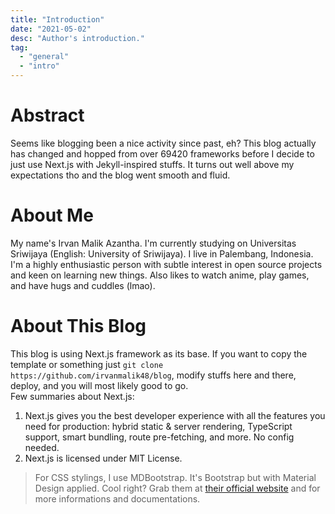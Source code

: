 ```yaml
---
title: "Introduction"
date: "2021-05-02"
desc: "Author's introduction."
tag:
  - "general"
  - "intro"
---
```


# Abstract

Seems like blogging been a nice activity since past, eh? This blog actually has changed and hopped from over 69420 frameworks before I decide to just use Next.js with Jekyll-inspired stuffs. It turns out well above my expectations tho and the blog went smooth and fluid.

# About Me

My name's Irvan Malik Azantha. I'm currently studying on Universitas Sriwijaya (English: University of Sriwijaya). I live in Palembang, Indonesia. I'm a highly enthusiastic person with subtle interest in open source projects and keen on learning new things. Also likes to watch anime, play games, and have hugs and cuddles (lmao).

# About This Blog

This blog is using Next.js framework as its base. If you want to copy the template or something just `git clone https://github.com/irvanmalik48/blog`, modify stuffs here and there, deploy, and you will most likely good to go.  
Few summaries about Next.js:

1. Next.js gives you the best developer experience with all the features you need for production: hybrid static & server rendering, TypeScript support, smart bundling, route pre-fetching, and more. No config needed.
2. Next.js is licensed under MIT License.

> For CSS stylings, I use MDBootstrap. It's Bootstrap but with Material Design applied. Cool right? Grab them at [their official website](https://mdbootstrap.com/) and for more informations and documentations.
